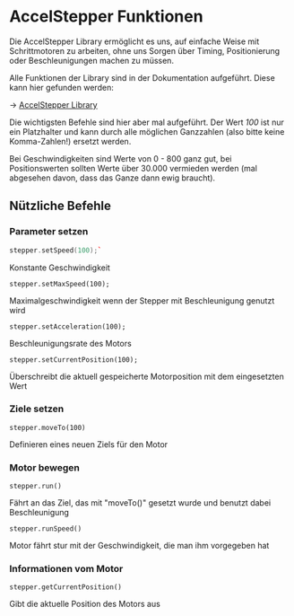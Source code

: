# AccelStepper Funktionen

Die AccelStepper Library ermöglicht es uns, auf einfache Weise mit Schrittmotoren zu arbeiten, ohne uns Sorgen über Timing, Positionierung oder Beschleunigungen machen zu müssen.

Alle Funktionen der Library sind in der Dokumentation aufgeführt. Diese kann hier gefunden werden:

-> [AccelStepper Library](http://www.airspayce.com/mikem/arduino/AccelStepper/classAccelStepper.html)


Die wichtigsten Befehle sind hier aber mal aufgeführt.
Der Wert _100_ ist nur ein Platzhalter und kann durch alle möglichen Ganzzahlen (also bitte keine Komma-Zahlen!) ersetzt werden.

Bei Geschwindigkeiten sind Werte von 0 - 800 ganz gut, bei Positionswerten sollten Werte über 30.000 vermieden werden (mal abgesehen davon, dass das Ganze dann ewig braucht).

## Nützliche Befehle

### Parameter setzen

```C++
stepper.setSpeed(100);`
```
Konstante Geschwindigkeit


`stepper.setMaxSpeed(100);`

Maximalgeschwindigkeit wenn der Stepper mit Beschleunigung genutzt wird


`stepper.setAcceleration(100);`

Beschleunigungsrate des Motors


`stepper.setCurrentPosition(100);`

Überschreibt die aktuell gespeicherte Motorposition mit dem eingesetzten Wert


### Ziele setzen

`stepper.moveTo(100)`

Definieren eines neuen Ziels für den Motor


### Motor bewegen

`stepper.run()`

Fährt an das Ziel, das mit "moveTo()" gesetzt wurde und benutzt dabei Beschleunigung

`stepper.runSpeed()`

Motor fährt stur mit der Geschwindigkeit, die man ihm vorgegeben hat


### Informationen vom Motor

`stepper.getCurrentPosition()`

Gibt die aktuelle Position des Motors aus


